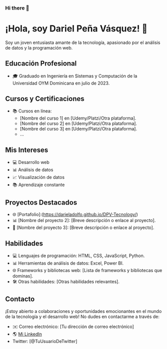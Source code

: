 ### Hi there 👋
# ¡Hola, soy Dariel Peña Vásquez! 👋

Soy un joven entusiasta amante de la tecnología, apasionado por el análisis de datos y la programación web.

## Educación Profesional

- 🎓 Graduado en Ingeniería en Sistemas y Computación de la Universidad OYM Dominicana en julio de 2023.

## Cursos y Certificaciones

- 📚 Cursos en línea:
  - [Nombre del curso 1] en [Udemy/Platzi/Otra plataforma].
  - [Nombre del curso 2] en [Udemy/Platzi/Otra plataforma].
  - [Nombre del curso 3] en [Udemy/Platzi/Otra plataforma].
  - ...

## Mis Intereses

- 💻 Desarrollo web
- 📊 Análisis de datos
- 📈 Visualización de datos
- 📚 Aprendizaje constante

## Proyectos Destacados

- 🌐 [Portafolio]:(https://darieladolfo.github.io/DPV-Tecnology/)
- 📊 [Nombre del proyecto 2]: [Breve descripción o enlace al proyecto].
- 🚀 [Nombre del proyecto 3]: [Breve descripción o enlace al proyecto].

## Habilidades

- 💻 Lenguajes de programación: HTML, CSS, JavaScript, Python.
- 📊 Herramientas de análisis de datos: Excel, Power BI.
- 🌐 Frameworks y bibliotecas web: [Lista de frameworks y bibliotecas que dominas].
- 🛠️ Otras habilidades: [Otras habilidades relevantes].

## Contacto

¡Estoy abierto a colaboraciones y oportunidades emocionantes en el mundo de la tecnología y el desarrollo web! No dudes en contactarme a través de:

- ✉️ Correo electrónico: [Tu dirección de correo electrónico]
- 🌎 <a href="https://www.linkedin.com/in/dariel-adolfo-pe%C3%B1a-v%C3%A1squez-a89b42201/" target="_blank" rel="noopener noreferrer" onclick="window.open(this.href); return false;">Mi LinkedIn</a>
- Twitter: [@TuUsuarioDeTwitter]
